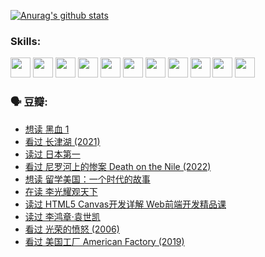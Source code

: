 
[![Anurag's github stats](https://github-readme-stats.vercel.app/api?username=w940853815)](https://github.com/anuraghazra/github-readme-stats)

### Skills:

<code><img height="32" src="https://cdn.jsdelivr.net/npm/simple-icons@v5/icons/python.svg"></code>
<code><img height="32" src="https://cdn.jsdelivr.net/npm/simple-icons@v5/icons/javascript.svg"></code>
<code><img height="32" src="https://cdn.jsdelivr.net/npm/simple-icons@v5/icons/django.svg"></code>
<code><img height="32" src="https://cdn.jsdelivr.net/npm/simple-icons@v5/icons/flask.svg"></code>
<code><img height="32" src="https://cdn.jsdelivr.net/npm/simple-icons@v5/icons/vuetify.svg"></code>
<code><img height="32" src="https://cdn.jsdelivr.net/npm/simple-icons@v5/icons/git.svg"></code>
<code><img height="32" src="https://cdn.jsdelivr.net/npm/simple-icons@v5/icons/docker.svg"></code>
<code><img height="32" src="https://cdn.jsdelivr.net/npm/simple-icons@v5/icons/postgresql.svg"></code>
<code><img height="32" src="https://cdn.jsdelivr.net/npm/simple-icons@v5/icons/elasticsearch.svg"></code>
<code><img height="32" src="https://cdn.jsdelivr.net/npm/simple-icons@v5/icons/macos.svg"></code>
<code><img height="32" src="https://cdn.jsdelivr.net/npm/simple-icons@v5/icons/linux.svg"></code>

### 🗣 豆瓣:

<!-- DOUBAN-ACTIVITIES:START -->
- [想读 黑血 1](https://www.douban.com/people/136069238/status/3772430515/?_i=45625622)
- [看过 长津湖‎ (2021)](https://www.douban.com/people/136069238/status/3770847642/?_i=45625622)
- [读过 日本第一](https://www.douban.com/people/136069238/status/3770375760/?_i=45625622)
- [看过 尼罗河上的惨案 Death on the Nile‎ (2022)](https://www.douban.com/people/136069238/status/3769491950/?_i=45625622)
- [想读 留学美国：一个时代的故事](https://www.douban.com/people/136069238/status/3768550721/?_i=45625622)
- [在读 李光耀观天下](https://www.douban.com/people/136069238/status/3766041312/?_i=45625622)
- [读过 HTML5 Canvas开发详解 Web前端开发精品课](https://www.douban.com/people/136069238/status/3766040143/?_i=45625622)
- [读过 李鸿章·袁世凯](https://www.douban.com/people/136069238/status/3761877441/?_i=45625622)
- [看过 光荣的愤怒‎ (2006)](https://www.douban.com/people/136069238/status/3761756079/?_i=45625622)
- [看过 美国工厂 American Factory‎ (2019)](https://www.douban.com/people/136069238/status/3755217209/?_i=45625622)
<!-- DOUBAN-ACTIVITIES:END -->
<!--
**w940853815/w940853815** is a ✨ _special_ ✨ repository because its `README.md` (this file) appears on your GitHub profile.

Here are some ideas to get you started:

- 🔭 I’m currently working on ...
- 🌱 I’m currently learning ...
- 👯 I’m looking to collaborate on ...
- 🤔 I’m looking for help with ...
- 💬 Ask me about ...
- 📫 How to reach me: ...
- 😄 Pronouns: ...
- ⚡ Fun fact: ...
-->
